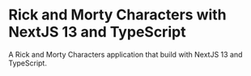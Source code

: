 # Rick and Morty Characters with NextJS 13 and TypeScript

A Rick and Morty Characters application that build with NextJS 13 and TypeScript.